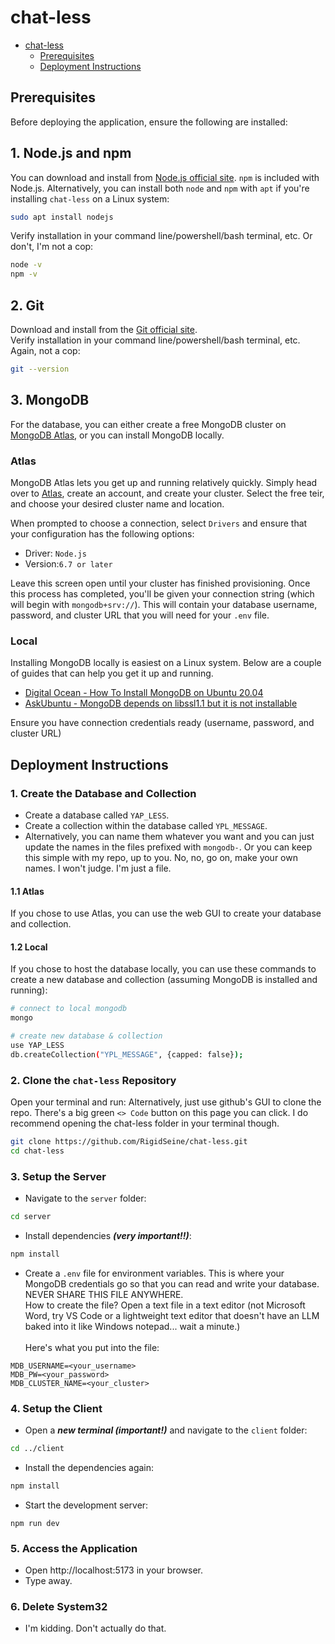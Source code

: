 # chat-less

- [chat-less](#chat-less)
  - [Prerequisites](#prerequisites)
  - [Deployment Instructions](#deployment-instructions)

## Prerequisites
Before deploying the application, ensure the following are installed:

## 1. **Node.js and npm**
You can download and install from [Node.js official site](https://nodejs.org/en/download/package-manager). `npm` is included with Node.js. Alternatively, you can install both `node` and `npm` with `apt` if you're installing `chat-less` on a Linux system:

```bash
sudo apt install nodejs
```

Verify installation in your command line/powershell/bash terminal, etc. Or don't, I'm not a cop:

```bash
node -v
npm -v
```

## 2. **Git**
Download and install from the [Git official site](https://git-scm.com/downloads).\
Verify installation in your command line/powershell/bash terminal, etc. Again, not a cop:
```bash
git --version
```

## 3. **MongoDB**
For the database, you can either create a free MongoDB cluster on [MongoDB Atlas](https://www.mongodb.com/products/platform/atlas-database), or you can install MongoDB locally. 

### Atlas

MongoDB Atlas lets you get up and running relatively quickly. Simply head over to [Atlas](https://www.mongodb.com/products/platform/atlas-database), create an account, and create your cluster. Select the free teir, and choose your desired cluster name and location. 

When prompted to choose a connection, select `Drivers` and ensure that your configuration has the following options:

- Driver: `Node.js`
- Version:`6.7 or later`

Leave this screen open until your cluster has finished provisioning. Once this process has completed, you'll be given your connection string (which will begin with `mongodb+srv://`). This will contain your database username, password, and cluster URL that you will need for your `.env` file. 

### Local

Installing MongoDB locally is easiest on a Linux system. Below are a couple of guides that can help you get it up and running. 

- [Digital Ocean - How To Install MongoDB on Ubuntu 20.04](https://www.digitalocean.com/community/tutorials/how-to-install-mongodb-on-ubuntu-20-04)
- [AskUbuntu - MongoDB depends on libssl1.1 but it is not installable](https://askubuntu.com/questions/1403619/mongodb-install-fails-on-ubuntu-22-04-depends-on-libssl1-1-but-it-is-not-insta)

Ensure you have connection credentials ready (username, password, and cluster URL)

## Deployment Instructions

### 1. **Create the Database and Collection**
  - Create a database called `YAP_LESS`.
  - Create a collection within the database called `YPL_MESSAGE`.
  - Alternatively, you can name them whatever you want and you can just update the names in the files prefixed with `mongodb-`. Or you can keep this simple with my repo, up to you. No, no, go on, make your own names. I won't judge. I'm just a file.

#### 1.1 **Atlas**

If you chose to use Atlas, you can use the web GUI to create your database and collection. 

#### 1.2 **Local**

If you chose to host the database locally, you can use these commands to create a new database and collection (assuming MongoDB is installed and running):

```bash
# connect to local mongodb
mongo

# create new database & collection
use YAP_LESS
db.createCollection("YPL_MESSAGE", {capped: false});
```

### 2. **Clone the `chat-less` Repository**
Open your terminal and run:
Alternatively, just use github's GUI to clone the repo. There's a big green `<> Code` button on this page you can click.
I do recommend opening the chat-less folder in your terminal though.
```bash
git clone https://github.com/RigidSeine/chat-less.git
cd chat-less
```

### 3. **Setup the Server**

  - Navigate to the `server` folder:

  ```bash
  cd server
  ```

  - Install dependencies ***(very important!!)***:

```bash
npm install
```
  - Create a `.env` file for environment variables. This is where your MongoDB credentials go so that you can read and write your database.\
  NEVER SHARE THIS FILE ANYWHERE.\
  How to create the file? Open a text file in a text editor (not Microsoft Word, try VS Code or a lightweight text editor that doesn't have an LLM baked into it like Windows notepad... wait a minute.)\
  \
  Here's what you put into the file:
```
MDB_USERNAME=<your_username>
MDB_PW=<your_password>
MDB_CLUSTER_NAME=<your_cluster>
```

### 4. **Setup the Client**
  - Open a ***new terminal (important!)*** and navigate to the `client` folder:
  ```bash
  cd ../client
  ```

  - Install the dependencies again:
  ```bash
  npm install
  ```

  - Start the development server:
  ```
  npm run dev
  ```

### 5. **Access the Application**
  - Open http://localhost:5173 in your browser.
  - Type away.

### 6. **Delete System32**
  - I'm kidding. Don't actually do that.
